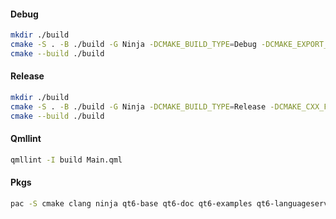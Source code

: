 #### Debug

```sh
mkdir ./build
cmake -S . -B ./build -G Ninja -DCMAKE_BUILD_TYPE=Debug -DCMAKE_EXPORT_COMPILE_COMMANDS=ON -DQT_QML_GENERATE_QMLLS_INI=ON
cmake --build ./build
```

#### Release

```sh
mkdir ./build
cmake -S . -B ./build -G Ninja -DCMAKE_BUILD_TYPE=Release -DCMAKE_CXX_FLAGS_RELEASE="-O3 -march=native -mtune=native -DNDEBUG -flto" -DCMAKE_INTERPROCEDURAL_OPTIMIZATION=ON
cmake --build ./build
```

#### Qmllint

```sh
qmllint -I build Main.qml
```

#### Pkgs

```sh
pac -S cmake clang ninja qt6-base qt6-doc qt6-examples qt6-languageserver qt6-tools qt6-declarative qt6-wayland
```
